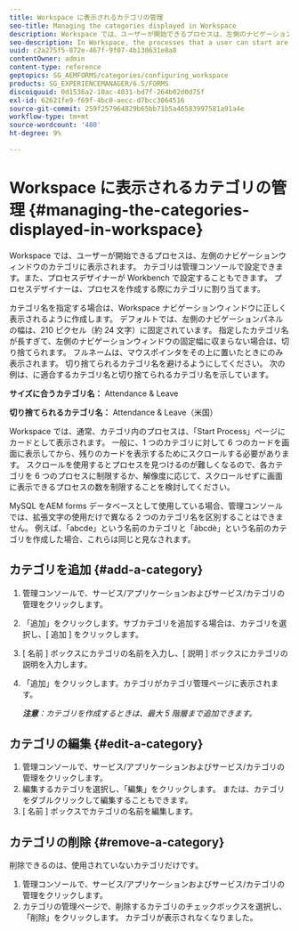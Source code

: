 ```yaml
---
title: Workspace に表示されるカテゴリの管理
seo-title: Managing the categories displayed in Workspace
description: Workspace では、ユーザーが開始できるプロセスは、左側のナビゲーションウィンドウのカテゴリに表示されます。 Workspace に表示されるこれらのカテゴリを管理する方法について説明します。
seo-description: In Workspace, the processes that a user can start are displayed in categories in the left navigation pane. Learn how you can manage these categories displayed in Workspace.
uuid: c2a275f5-872e-467f-9f07-4b130631e8a8
contentOwner: admin
content-type: reference
geptopics: SG_AEMFORMS/categories/configuring_workspace
products: SG_EXPERIENCEMANAGER/6.5/FORMS
discoiquuid: 0d1536a2-10ac-4031-bd7f-264b02d0d75f
exl-id: 62621fe9-f69f-4bc0-aecc-d7bcc3064516
source-git-commit: 259f257964829b65bb71b5a46583997581a91a4e
workflow-type: tm+mt
source-wordcount: '480'
ht-degree: 9%

---
```


# Workspace に表示されるカテゴリの管理 {#managing-the-categories-displayed-in-workspace}

Workspace では、ユーザーが開始できるプロセスは、左側のナビゲーションウィンドウのカテゴリに表示されます。 カテゴリは管理コンソールで設定できます。また、プロセスデザイナーが Workbench で設定することもできます。 プロセスデザイナーは、プロセスを作成する際にカテゴリに割り当てます。

カテゴリ名を指定する場合は、Workspace ナビゲーションウィンドウに正しく表示されるように作成します。 デフォルトでは、左側のナビゲーションパネルの幅は、210 ピクセル（約 24 文字）に固定されています。 指定したカテゴリ名が長すぎて、左側のナビゲーションウィンドウの固定幅に収まらない場合は、切り捨てられます。 フルネームは、マウスポインタをその上に置いたときにのみ表示されます。 切り捨てられるカテゴリ名を避けるようにしてください。 次の例は、に適合するカテゴリ名と切り捨てられるカテゴリ名を示しています。

**サイズに合うカテゴリ名：** Attendance &amp; Leave

**切り捨てられるカテゴリ名：** Attendance &amp; Leave（米国）

Workspace では、通常、カテゴリ内のプロセスは、「Start Process」ページにカードとして表示されます。 一般に、1 つのカテゴリに対して 6 つのカードを画面に表示してから、残りのカードを表示するためにスクロールする必要があります。 スクロールを使用するとプロセスを見つけるのが難しくなるので、各カテゴリを 6 つのプロセスに制限するか、解像度に応じて、スクロールせずに画面に表示できるプロセスの数を制限することを検討してください。

MySQL をAEM forms データベースとして使用している場合、管理コンソールでは、拡張文字の使用だけで異なる 2 つのカテゴリ名を区別することはできません。 例えば、「abcde」という名前のカテゴリと「âbcdè」という名前のカテゴリを作成した場合、これらは同じと見なされます。

## カテゴリを追加 {#add-a-category}

1. 管理コンソールで、サービス/アプリケーションおよびサービス/カテゴリの管理をクリックします。
1. 「追加」をクリックします。サブカテゴリを追加する場合は、カテゴリを選択し、[ 追加 ] をクリックします。
1. [ 名前 ] ボックスにカテゴリの名前を入力し、[ 説明 ] ボックスにカテゴリの説明を入力します。
1. 「追加」をクリックします。カテゴリがカテゴリ管理ページに表示されます。

   ***注意&#x200B;**：カテゴリを作成するときは、最大 5 階層まで追加できます。*

## カテゴリの編集 {#edit-a-category}

1. 管理コンソールで、サービス/アプリケーションおよびサービス/カテゴリの管理をクリックします。
1. 編集するカテゴリを選択し、「編集」をクリックします。 または、カテゴリをダブルクリックして編集することもできます。
1. [ 名前 ] ボックスでカテゴリの名前を編集します。

## カテゴリの削除 {#remove-a-category}

削除できるのは、使用されていないカテゴリだけです。

1. 管理コンソールで、サービス/アプリケーションおよびサービス/カテゴリの管理をクリックします。
1. カテゴリの管理ページで、削除するカテゴリのチェックボックスを選択し、「削除」をクリックします。 カテゴリが表示されなくなりました。
